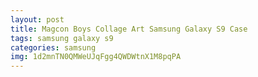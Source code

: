 ```yaml
---
layout: post
title: Magcon Boys Collage Art Samsung Galaxy S9 Case
tags: samsung galaxy s9
categories: samsung
img: 1d2mnTN0QMWeUJqFgg4QWDWtnX1M8pqPA
---
```

